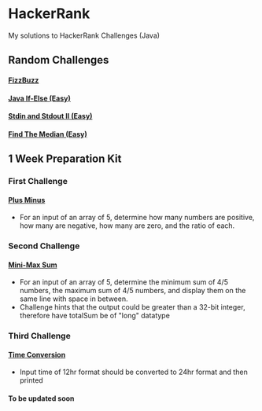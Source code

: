 # HackerRank
My solutions to HackerRank Challenges (Java) 

## Random Challenges
#### <a href="https://github.com/noufalsalem/HackerRank/blob/e767170270e491fb738e4cb8e2fb5b2d0f14ed7d/Random%20Challenges/FizzBuzz.java"> FizzBuzz </a>
#### <a href="https://github.com/noufalsalem/HackerRank/blob/29550667896989225f29c93ba77aeb5b2e60c6a0/Random%20Challenges/If-Else.java"> Java If-Else (Easy) </a>
#### <a href="https://github.com/noufalsalem/HackerRank/blob/33469516914e6c85767cf533ef9dbbecbd1f7046/Random%20Challenges/Stdin%20and%20Stdout%20II.java"> Stdin and Stdout II (Easy) </a>
#### <a href="Random Challenges/Find The Median.java"> Find The Median (Easy) </a>

## 1 Week Preparation Kit
### First Challenge
#### <a href="https://github.com/noufalsalem/HackerRank/blob/d774976133213fb64082318c5c0d0579672c5669/1%20Week%20Preparation%20Kit/Plus%20Minus.java"> Plus Minus </a>
- For an input of an array of 5, determine how many numbers are positive, how many are negative, how many are zero, and the ratio of each. 

### Second Challenge
#### <a href="https://github.com/noufalsalem/HackerRank/blob/d774976133213fb64082318c5c0d0579672c5669/1%20Week%20Preparation%20Kit/Mini-Max%20Sum.java"> Mini-Max Sum </a>
- For an input of an array of 5, determine the minimum sum of 4/5 numbers, the maximum sum of 4/5 numbers, and display them on the same line with space in between.
- Challenge hints that the output could be greater than a 32-bit integer, therefore have totalSum be of "long" datatype

### Third Challenge
#### <a href="https://github.com/noufalsalem/HackerRank/blob/9bd99c47d230721789be72da2ef8c9c6d888170f/1%20Week%20Preparation%20Kit/Time%20Conversion.java"> Time Conversion </a>
- Input time of 12hr format should be converted to 24hr format and then printed


#### To be updated soon
